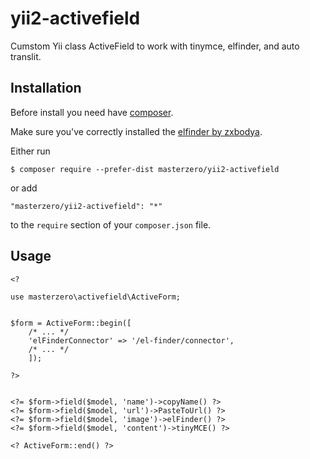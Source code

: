 # yii2-activefield
Cumstom Yii class ActiveField to work with tinymce, elfinder, and auto translit.

Installation
------------

Before install you need have [composer](http://getcomposer.org/download/).


Make sure you've correctly installed the [elfinder by zxbodya](https://github.com/zxbodya/yii2-elfinder).

Either run

```
$ composer require --prefer-dist masterzero/yii2-activefield
```

or add

```
"masterzero/yii2-activefield": "*"
```

to the ```require``` section of your `composer.json` file.

## Usage


```
<?

use masterzero\activefield\ActiveForm;


$form = ActiveForm::begin([
    /* ... */
    'elFinderConnector' => '/el-finder/connector',
    /* ... */
	]);

?>


<?= $form->field($model, 'name')->copyName() ?>
<?= $form->field($model, 'url')->PasteToUrl() ?>
<?= $form->field($model, 'image')->elFinder() ?>
<?= $form->field($model, 'content')->tinyMCE() ?>

<? ActiveForm::end() ?>
